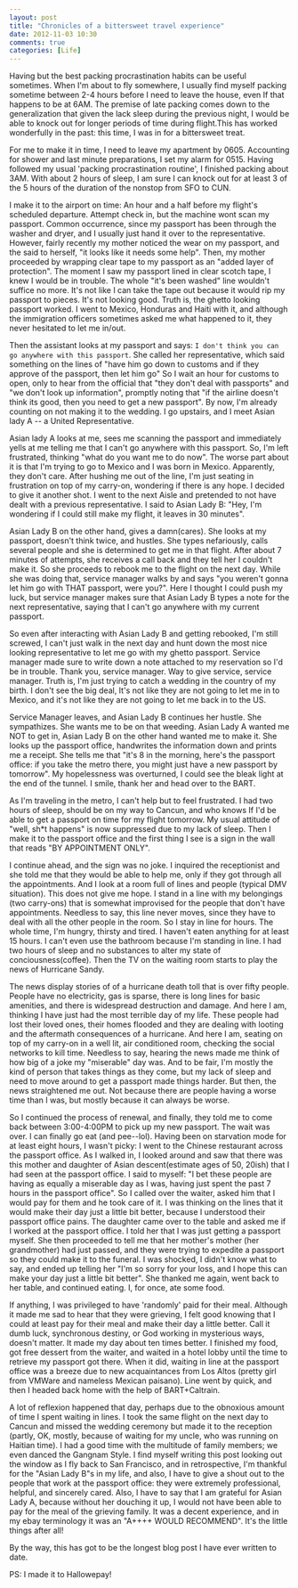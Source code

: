 ```yaml
---
layout: post
title: "Chronicles of a bittersweet travel experience"
date: 2012-11-03 10:30
comments: true
categories: [Life] 
---
```

Having but the best packing procrastination habits can be useful sometimes. When I'm about to fly somewhere, I usually find myself packing sometime between 2-4 hours before I need to leave the house, even If that happens to be at 6AM. The premise of late packing comes down to the generalization that given the lack sleep during the previous night, I would be able to knock out for longer periods of time during flight.This has worked wonderfully in the past: this time, I was in for a bittersweet treat.

For me to make it in time, I need to leave my apartment by 0605. Accounting for shower and last minute preparations, I set my alarm for 0515. Having followed my usual 'packing procrastination routine', I finished packing about 3AM. With about 2 hours of sleep, I am sure I can knock out for at least 3 of the 5 hours of the duration of the nonstop from SFO to CUN.

I make it to the airport on time: An hour and a half before my flight's scheduled departure. Attempt check in, but the machine wont scan my passport. Common occurrence, since my passport has been through the washer and dryer, and I usually just hand it over to the representative. However, fairly recently my mother noticed the wear on my passport, and the said to herself, "it looks like it needs some help". Then, my mother proceeded by wrapping clear tape to my passport as an "added layer of protection". The moment I saw my passport lined in clear scotch tape, I knew I would be in trouble. The whole "it's been washed" line wouldn't suffice no more. It's not like I can take the tape out because it would rip my passport to pieces. It's not looking good. Truth is, the ghetto looking passport worked. I went to Mexico, Honduras and Haiti with it, and although the immigration officers sometimes asked me what happened to it, they never hesitated to let me in/out.

Then the assistant looks at my passport and says: ```I don't think you can go anywhere with this passport```. She called her representative, which said something on the lines of "have him go down to customs and if they approve of the passport, then let him go" So I wait an hour for customs to open, only to hear from the official that "they don't deal with passports" and "we don't look up information", promptly noting that "if the airline doesn't think its good, then you need to get a new passport". By now, I'm already counting on not making it to the wedding. I go upstairs, and I meet Asian lady A -- a United Representative.

Asian lady A looks at me, sees me scanning the passport and immediately yells at me telling me that I can't go anywhere with this passport. So, I'm left frustrated, thinking "what do you want me to do now". The worse part about it is that I'm trying to go to Mexico and I was born in Mexico. Apparently, they don't care. After hushing me out of the line, I'm just seating in frustration on top of my carry-on, wondering if there is any hope. I decided to give it another shot. I went to the next Aisle and pretended to not have dealt with a previous representative. I said to Asian Lady B: "Hey, I'm wondering if I could still make my flight, it leaves in 30 minutes". 

Asian Lady B on the other hand, gives a damn(cares). She looks at my passport, doesn't think twice, and hustles. She types nefariously, calls several people and she is determined to get me in that flight. After about 7 minutes of attempts, she receives a call back and they tell her I couldn't make it. So she proceeds to rebook me to the flight on the next day. While she was doing that, service manager walks by and says "you weren't gonna let him go with THAT passport, were you?". Here I thought I could push my luck, but service manager makes sure that Asian Lady B types a note for the next representative, saying that I can't go anywhere with my current passport.

So even after interacting with Asian Lady B and getting rebooked, I'm still screwed, I can't just walk in the next day and hunt down the most nice looking representative to let me go with my ghetto passport. Service manager made sure to write down a note attached to my reservation so I'd be in trouble. Thank you, service manager. Way to give service, service manager. Truth is, I'm just trying to catch a wedding in the country of my birth. I don't see the big deal, It's not like they are not going to let me in to Mexico, and it's not like they are not going to let me back in to the US.

Service Manager leaves, and Asian Lady B continues her hustle. She sympathizes. She wants me to be on that weeding. Asian Lady A wanted me NOT to get in, Asian Lady B on the other hand wanted me to make it. She looks up the passport office, handwrites the information down and prints me a receipt. She tells me that "it's 8 in the morning, here's the passport office: if you take the metro there, you might just have a new passport by tomorrow". 
My hopelessness was overturned, I could see the bleak light at the end of the tunnel. I smile, thank her and head over to the BART.

As I'm traveling in the metro, I can't help but to feel frustrated. I had two hours of sleep, should be on my way to Cancun, and who knows If I'd be able to get a passport on time for my flight tomorrow. My usual attitude of "well, sh*t happens" is now suppressed due to my lack of sleep. Then I make it to the passport office and the first thing I see is a sign in the wall that reads "BY APPOINTMENT ONLY".

I continue ahead, and the sign was no joke. I inquired the receptionist and she told me that they would be able to help me, only if they got through all the appointments. And I look at a room full of lines and people (typical DMV situation). This does not give me hope. I stand in a line with my belongings (two carry-ons) that is somewhat improvised for the people that don't have appointments. Needless to say, this line never moves, since they have to deal with all the other people in the room. 
So I stay in line for hours. The whole time, I'm hungry, thirsty and tired. I haven't eaten anything for at least 15 hours. I can't even use the bathroom because I'm standing in line. I had two hours of sleep and no substances to alter my state of conciousness(coffee). Then the TV on the waiting room starts to play the news of Hurricane Sandy. 

The news display stories of of a hurricane death toll that is over fifty people. People have no electricity, gas is sparse, there is long lines for basic amenities, and there is widespread destruction and damage. And here I am, thinking I have just had the most terrible day of my life. These people had lost their loved ones, their homes flooded and they are dealing with looting and the aftermath consequences of a hurricane. And here I am, seating on top of my carry-on in a well lit, air conditioned room, checking the social networks to kill time. Needless to say, hearing the news made me think of how big of a joke my "miserable" day was. And to be fair, I'm mostly the kind of person that takes things as they come, but my lack of sleep and need to move around to get a passport made things harder. But then, the news straightened me out. Not because there are people having a worse time than I was, but mostly because it can always be worse. 

So I continued the process of renewal, and finally, they told me to come back between 3:00-4:00PM to pick up my new passport. The wait was over. I can finally go eat (and pee--lol). Having been on starvation mode for at least eight hours, I wasn't picky: I went to the Chinese restaurant across the passport office. As I walked in, I looked around and saw that there was this mother and daughter of Asian descent(estimate ages of 50, 20ish) that I had seen at the passport office. I said to myself: "I bet these people are having as equally a miserable day as I was, having just spent the past 7 hours in the passport office". So I called over the waiter, asked him that I would pay for them and he took care of it. I was thinking on the lines that it would make their day just a little bit better, because I understood their passport office pains. The daughter came over to the table and asked me if I worked at the passport office. I told her that I was just getting a passport myself. She then proceeded to tell me that her mother's mother (her grandmother) had just passed, and they were trying to expedite a passport so they could make it to the funeral. I was shocked, I didn't know what to say, and ended up telling her "I'm so sorry for your loss, and I hope this can make your day just a little bit better". She thanked me again, went back to her table, and continued eating. I, for once, ate some food. 

If anything, I was privileged to have 'randomly' paid for their meal. Although it made me sad to hear that they were grieving, I felt good knowing that I could at least pay for their meal and make their day a little better. Call it dumb luck, synchronous destiny, or God working in mysterious ways, doesn't matter. It made my day about ten times better. I finished my food, got free dessert from the waiter, and waited in a hotel lobby until the time to retrieve my passport got there. When it did, waiting in line at the passport office  was a breeze due to new acquaintances from Los Altos (pretty girl from VMWare and nameless Mexican paisano). Line went by quick, and then I headed back home with the help of BART+Caltrain.

A lot of reflexion happened that day, perhaps due to the obnoxious amount of time I spent waiting in lines. I took the same flight on the next day to Cancun and missed the wedding ceremony but made it to the reception (partly, OK, mostly, because of waiting for my uncle, who was running on Haitian time). I had a good time with the multitude of family members; we even danced the Gangnam Style. I find myself writing this post looking out the window as I fly back to San Francisco, and in retrospective, I'm thankful for the "Asian Lady B"s in my life, and also, I have to give a shout out to the people that work at the passport office: they were extremely professional, helpful, and sincerely cared. Also, I have to say that I am grateful for Asian Lady A, because without her douching it up, I would not have been able to pay for the meal of the grieving family. It was a decent experience, and in my ebay terminology it was an "A++++ WOULD RECOMMEND". It's the little things after all!


By the way, this has got to be the longest blog post I have ever written to date.

PS: I made it to Hallowepay!

